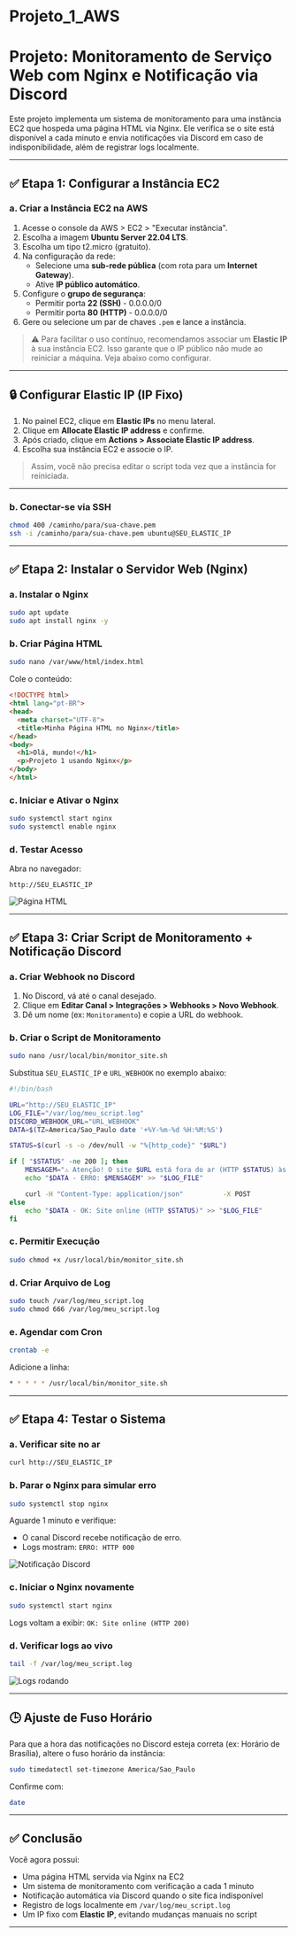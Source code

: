 # Projeto_1_AWS

# Projeto: Monitoramento de Serviço Web com Nginx e Notificação via Discord

Este projeto implementa um sistema de monitoramento para uma instância EC2 que hospeda uma página HTML via Nginx. Ele verifica se o site está disponível a cada minuto e envia notificações via Discord em caso de indisponibilidade, além de registrar logs localmente.

---

## ✅ Etapa 1: Configurar a Instância EC2

### a. Criar a Instância EC2 na AWS

1. Acesse o console da AWS > EC2 > "Executar instância".
2. Escolha a imagem **Ubuntu Server 22.04 LTS**.
3. Escolha um tipo t2.micro (gratuito).
4. Na configuração da rede:
   - Selecione uma **sub-rede pública** (com rota para um **Internet Gateway**).
   - Ative **IP público automático**.
5. Configure o **grupo de segurança**:
   - Permitir porta **22 (SSH)** - 0.0.0.0/0
   - Permitir porta **80 (HTTP)** - 0.0.0.0/0
6. Gere ou selecione um par de chaves `.pem` e lance a instância.

> ⚠️ Para facilitar o uso contínuo, recomendamos associar um **Elastic IP** à sua instância EC2. Isso garante que o IP público não mude ao reiniciar a máquina. Veja abaixo como configurar.

---

## 🔒 Configurar Elastic IP (IP Fixo)

1. No painel EC2, clique em **Elastic IPs** no menu lateral.
2. Clique em **Allocate Elastic IP address** e confirme.
3. Após criado, clique em **Actions > Associate Elastic IP address**.
4. Escolha sua instância EC2 e associe o IP.

> Assim, você não precisa editar o script toda vez que a instância for reiniciada.

---

### b. Conectar-se via SSH

```bash
chmod 400 /caminho/para/sua-chave.pem
ssh -i /caminho/para/sua-chave.pem ubuntu@SEU_ELASTIC_IP
```

---

## ✅ Etapa 2: Instalar o Servidor Web (Nginx)

### a. Instalar o Nginx

```bash
sudo apt update
sudo apt install nginx -y
```

### b. Criar Página HTML

```bash
sudo nano /var/www/html/index.html
```

Cole o conteúdo:

```html
<!DOCTYPE html>
<html lang="pt-BR">
<head>
  <meta charset="UTF-8">
  <title>Minha Página HTML no Nginx</title>
</head>
<body>
  <h1>Olá, mundo!</h1>
  <p>Projeto 1 usando Nginx</p>
</body>
</html>
```

### c. Iniciar e Ativar o Nginx

```bash
sudo systemctl start nginx
sudo systemctl enable nginx
```

### d. Testar Acesso

Abra no navegador:

```
http://SEU_ELASTIC_IP
```

![Página HTML](./img/image-1.png)

---

## ✅ Etapa 3: Criar Script de Monitoramento + Notificação Discord

### a. Criar Webhook no Discord

1. No Discord, vá até o canal desejado.
2. Clique em **Editar Canal > Integrações > Webhooks > Novo Webhook**.
3. Dê um nome (ex: `Monitoramento`) e copie a URL do webhook.

### b. Criar o Script de Monitoramento

```bash
sudo nano /usr/local/bin/monitor_site.sh
```

Substitua `SEU_ELASTIC_IP` e `URL_WEBHOOK` no exemplo abaixo:

```bash
#!/bin/bash

URL="http://SEU_ELASTIC_IP"
LOG_FILE="/var/log/meu_script.log"
DISCORD_WEBHOOK_URL="URL_WEBHOOK"
DATA=$(TZ=America/Sao_Paulo date '+%Y-%m-%d %H:%M:%S')

STATUS=$(curl -s -o /dev/null -w "%{http_code}" "$URL")

if [ "$STATUS" -ne 200 ]; then
    MENSAGEM="⚠️ Atenção! O site $URL está fora do ar (HTTP $STATUS) às $DATA"
    echo "$DATA - ERRO: $MENSAGEM" >> "$LOG_FILE"

    curl -H "Content-Type: application/json"          -X POST          -d "{"content": "$MENSAGEM"}"          "$DISCORD_WEBHOOK_URL"
else
    echo "$DATA - OK: Site online (HTTP $STATUS)" >> "$LOG_FILE"
fi
```

### c. Permitir Execução

```bash
sudo chmod +x /usr/local/bin/monitor_site.sh
```

### d. Criar Arquivo de Log

```bash
sudo touch /var/log/meu_script.log
sudo chmod 666 /var/log/meu_script.log
```

### e. Agendar com Cron

```bash
crontab -e
```

Adicione a linha:

```bash
* * * * * /usr/local/bin/monitor_site.sh
```

---

## ✅ Etapa 4: Testar o Sistema

### a. Verificar site no ar

```bash
curl http://SEU_ELASTIC_IP
```

### b. Parar o Nginx para simular erro

```bash
sudo systemctl stop nginx
```

Aguarde 1 minuto e verifique:

- O canal Discord recebe notificação de erro.
- Logs mostram: `ERRO: HTTP 000`

![Notificação Discord](./img/image-disc.png)

### c. Iniciar o Nginx novamente

```bash
sudo systemctl start nginx
```

Logs voltam a exibir: `OK: Site online (HTTP 200)`

### d. Verificar logs ao vivo

```bash
tail -f /var/log/meu_script.log
```

![Logs rodando](./img/image-rodando.png)

---

## 🕒 Ajuste de Fuso Horário

Para que a hora das notificações no Discord esteja correta (ex: Horário de Brasília), altere o fuso horário da instância:

```bash
sudo timedatectl set-timezone America/Sao_Paulo
```

Confirme com:

```bash
date
```

---

## ✅ Conclusão

Você agora possui:

- Uma página HTML servida via Nginx na EC2
- Um sistema de monitoramento com verificação a cada 1 minuto
- Notificação automática via Discord quando o site fica indisponível
- Registro de logs localmente em `/var/log/meu_script.log`
- Um IP fixo com **Elastic IP**, evitando mudanças manuais no script

---


